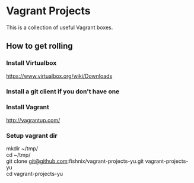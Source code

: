 # Vagrant Projects

This is a collection of useful Vagrant boxes.

## How to get rolling

### Install Virtualbox
https://www.virtualbox.org/wiki/Downloads

### Install a git client if you don't have one

### Install Vagrant
http://vagrantup.com/  

### Setup vagrant dir
mkdir ~/tmp/  
cd ~/tmp/  
git clone git@github.com:fishnix/vagrant-projects-yu.git vagrant-projects-yu  
cd vagrant-projects-yu  
